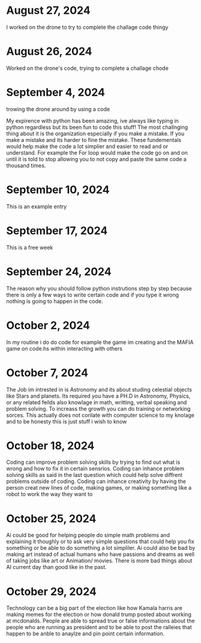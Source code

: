 # August 27, 2024
I worked on the drone to try to complete the challage code thingy

# August 26, 2024
Worked on the drone's code, trying to complete a challage chode

# September 4, 2024
trowing the drone around by using a code

My expirence with python has been amazing, ive always like typing in python regardless but its been fun to code this stuff! The most challnging thing about it is the organization especially if you make a mistake. If you make a mistake and its harder to fine the mistake. These fundementals would help make the code a lot simplier and easier to read and or understand. For example the For loop would make the code go on and on until it is told to stop allowing you to not copy and paste the same code a thousand times.

# September 10, 2024
This is an example entry

# September 17, 2024
This is a free week

# September 24, 2024
The reason why you should follow python instrutions step by step because there is only a few ways to write certain code and if you type it wrong nothing is going to happen in the code.

# October 2, 2024
In my routine i do do code for example the game im creating and the MAFIA game on code.hs within interacting with others

# October 7, 2024
The Job im intrested in is Astronomy and its about studing celestial objects like Stars and planets. Its required you have a PH.D in Astronomy, Physics, or any related feilds also knowlage in math, writting, verbal speaking and problem solving. To increass the growth you can do training or networking sorces. This actually does not corilate with computer science to my knolage and to be honesty this is just stuff i wish to know 

# October 18, 2024
Coding can improve problem solving skills by trying to find out what is wrong and how to fix it in certain sensrios. Coding can inhance problem solving skills as said in the last question which could help solve diffrent problems outside of coding. Coding can inhance creativity by having the person creat new lines of code, making games, or making something like a robot to work the way they want to

# October 25, 2024
Ai could be good for helping people do simple math problems and explaining it thoughly or to ask very simple questions that could help you fix something or be able to do something a lot simpliler. Ai could also be bad by making art instead of actual humans who have passions and dreams as well of taking jobs like art or Animation/ movies. There is more bad things about AI current day than good like in the past.

# October 29, 2024
Technology can be a big part of the election like how Kamala harris are making memes for the election or how donald trump posted about working at mcdonalds. People are able to spread true or false informations about the people who are running as president and to be able to post the ralleies that happen to be anble to anaylze and pin point certain information.
